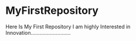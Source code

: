 # MyFirstRepository
Here Is My First Repository
I am highly Interested in Innovation...........................

